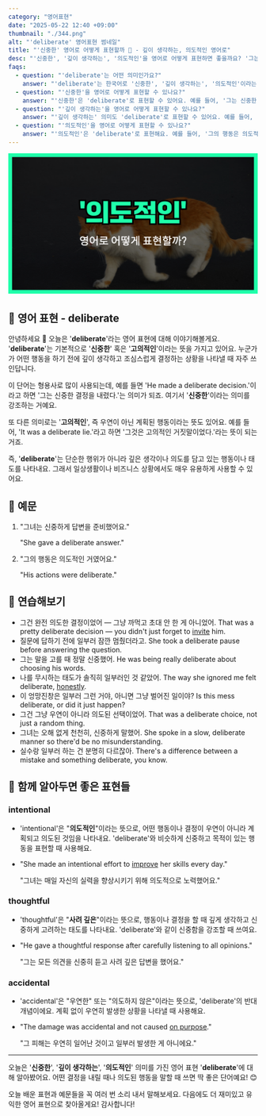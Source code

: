 ```yaml
---
category: "영어표현"
date: "2025-05-22 12:40 +09:00"
thumbnail: "./344.png"
alt: "'deliberate' 영어표현 썸네일"
title: "'신중한' 영어로 어떻게 표현할까 🤔 - 깊이 생각하는, 의도적인 영어로"
desc: "'신중한', '깊이 생각하는', '의도적인'을 영어로 어떻게 표현하면 좋을까요? '그는 신중한 결정을 내렸어요.', '그 행동은 고의적이었어요.' 등을 영어로 표현하는 법을 배워봅시다. 다양한 예문을 통해서 연습하고 본인의 표현으로 만들어 보세요."
faqs:
  - question: "'deliberate'는 어떤 의미인가요?"
    answer: "'deliberate'는 한국어로 '신중한', '깊이 생각하는', '의도적인'이라는 뜻을 가지고 있어요. 행동이나 결정이 조심스럽고 계획적일 때 사용해요."
  - question: "'신중한'을 영어로 어떻게 표현할 수 있나요?"
    answer: "'신중한'은 'deliberate'로 표현할 수 있어요. 예를 들어, '그는 신중한 결정을 내렸어요.'는 'He made a deliberate decision.'라고 해요."
  - question: "'깊이 생각하는'을 영어로 어떻게 표현할 수 있나요?"
    answer: "'깊이 생각하는' 의미도 'deliberate'로 표현할 수 있어요. 예를 들어, '우리는 문제를 신중하게 검토해야 해요.'는 'We need to deliberate on the issue carefully.'라고 해요."
  - question: "'의도적인'을 영어로 어떻게 표현할 수 있나요?"
    answer: "'의도적인'은 'deliberate'로 표현해요. 예를 들어, '그의 행동은 의도적인 거였어요.'는 'His actions were deliberate.'라고 할 수 있어요."
---
```


!['deliberate' 영어표현 썸네일](./344.png)

## 🌟 영어 표현 - deliberate

안녕하세요 👋 오늘은 '**deliberate**'라는 영어 표현에 대해 이야기해볼게요. '**deliberate**'는 기본적으로 '**신중한**' 혹은 '**고의적인**'이라는 뜻을 가지고 있어요. 누군가가 어떤 행동을 하기 전에 깊이 생각하고 조심스럽게 결정하는 상황을 나타낼 때 자주 쓰인답니다.

이 단어는 형용사로 많이 사용되는데, 예를 들면 'He made a deliberate decision.'이라고 하면 '그는 신중한 결정을 내렸다.'는 의미가 되죠. 여기서 '**신중한**'이라는 의미를 강조하는 거예요.

또 다른 의미로는 '**고의적인**', 즉 우연이 아닌 계획된 행동이라는 뜻도 있어요. 예를 들어, 'It was a deliberate lie.'라고 하면 '그것은 고의적인 거짓말이었다.'라는 뜻이 되는 거죠.

즉, '**deliberate**'는 단순한 행위가 아니라 깊은 생각이나 의도를 담고 있는 행동이나 태도를 나타내요. 그래서 일상생활이나 비즈니스 상황에서도 매우 유용하게 사용할 수 있어요.

## 📖 예문

1. "그녀는 신중하게 답변을 준비했어요."

   "She gave a deliberate answer."

2. "그의 행동은 의도적인 거였어요."

   "His actions were deliberate."

## 💬 연습해보기

<ul data-interactive-list>
  <li data-interactive-item>
    <span data-toggler>그건 완전 의도한 결정이었어 — 그냥 까먹고 초대 안 한 게 아니었어.</span>
    <span data-answer>That was a pretty deliberate decision — you didn't just forget to <a href="/blog/in-english/347.invite/">invite</a> him.</span>
  </li>
  <li data-interactive-item>
    <span data-toggler>질문에 답하기 전에 일부러 잠깐 멈췄더라고.</span>
    <span data-answer>She took a deliberate pause before answering the question.</span>
  </li>
  <li data-interactive-item>
    <span data-toggler>그는 말을 고를 때 정말 신중했어.</span>
    <span data-answer>He was being really deliberate about choosing his words.</span>
  </li>
  <li data-interactive-item>
    <span data-toggler>나를 무시하는 태도가 솔직히 일부러인 것 같았어.</span>
    <span data-answer>The way she ignored me felt deliberate, <a href="/blog/in-english/336.honestly/">honestly</a>.</span>
  </li>
  <li data-interactive-item>
    <span data-toggler>이 엉망진창은 일부러 그런 거야, 아니면 그냥 벌어진 일이야?</span>
    <span data-answer>Is this mess deliberate, or did it just happen?</span>
  </li>
  <li data-interactive-item>
    <span data-toggler>그건 그냥 우연이 아니라 의도된 선택이었어.</span>
    <span data-answer>That was a deliberate choice, not just a random thing.</span>
  </li>
  <li data-interactive-item>
    <span data-toggler>그녀는 오해 없게 천천히, 신중하게 말했어.</span>
    <span data-answer>She spoke in a slow, deliberate manner so there'd be no misunderstanding.</span>
  </li>
  <li data-interactive-item>
    <span data-toggler>실수랑 일부러 하는 건 분명히 다르잖아.</span>
    <span data-answer>There's a difference between a mistake and something deliberate, you know.</span>
  </li>
</ul>

## 🤝 함께 알아두면 좋은 표현들

### intentional

- 'intentional'은 "**의도적인**"이라는 뜻으로, 어떤 행동이나 결정이 우연이 아니라 계획되고 의도된 것임을 나타내요. 'deliberate'와 비슷하게 신중하고 목적이 있는 행동을 표현할 때 사용해요.

- "She made an intentional effort to [improve](/blog/in-english/394.improve/) her skills every day."

  "그녀는 매일 자신의 실력을 향상시키기 위해 의도적으로 노력했어요."

### thoughtful

- 'thoughtful'은 "**사려 깊은**"이라는 뜻으로, 행동이나 결정을 할 때 깊게 생각하고 신중하게 고려하는 태도를 나타내요. 'deliberate'와 같이 신중함을 강조할 때 쓰여요.

- "He gave a thoughtful response after carefully listening to all opinions."

  "그는 모든 의견을 신중히 듣고 사려 깊은 답변을 했어요."

### accidental

- 'accidental'은 "우연한" 또는 "의도하지 않은"이라는 뜻으로, 'deliberate'의 반대 개념이에요. 계획 없이 우연히 발생한 상황을 나타낼 때 사용해요.

- "The damage was accidental and not caused [on purpose](/blog/vocab-1/018.on-purpose/)."

  "그 피해는 우연히 일어난 것이고 일부러 발생한 게 아니에요."

---

오늘은 '**신중한**', '**깊이 생각하는**', '**의도적인**' 의미를 가진 영어 표현 '**deliberate**'에 대해 알아봤어요. 어떤 결정을 내릴 때나 의도된 행동을 말할 때 쓰면 딱 좋은 단어예요! 😊

오늘 배운 표현과 예문들을 꼭 여러 번 소리 내서 말해보세요. 다음에도 더 재미있고 유익한 영어 표현으로 찾아올게요! 감사합니다!
